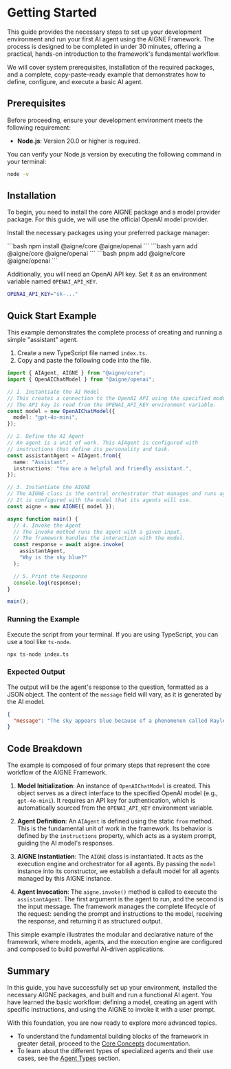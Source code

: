 # Getting Started

This guide provides the necessary steps to set up your development environment and run your first AI agent using the AIGNE Framework. The process is designed to be completed in under 30 minutes, offering a practical, hands-on introduction to the framework's fundamental workflow.

We will cover system prerequisites, installation of the required packages, and a complete, copy-paste-ready example that demonstrates how to define, configure, and execute a basic AI agent.

## Prerequisites

Before proceeding, ensure your development environment meets the following requirement:

*   **Node.js**: Version 20.0 or higher is required.

You can verify your Node.js version by executing the following command in your terminal:

```bash
node -v
```

## Installation

To begin, you need to install the core AIGNE package and a model provider package. For this guide, we will use the official OpenAI model provider.

Install the necessary packages using your preferred package manager:

<x-cards data-columns="3">
  <x-card data-title="npm" data-icon="logos:npm-icon">
    ```bash
    npm install @aigne/core @aigne/openai
    ```
  </x-card>
  <x-card data-title="yarn" data-icon="logos:yarn">
    ```bash
    yarn add @aigne/core @aigne/openai
    ```
  </x-card>
  <x-card data-title="pnpm" data-icon="logos:pnpm">
    ```bash
    pnpm add @aigne/core @aigne/openai
    ```
  </x-card>
</x-cards>

Additionally, you will need an OpenAI API key. Set it as an environment variable named `OPENAI_API_KEY`.

```bash title=".env"
OPENAI_API_KEY="sk-..."
```

## Quick Start Example

This example demonstrates the complete process of creating and running a simple "assistant" agent.

1.  Create a new TypeScript file named `index.ts`.
2.  Copy and paste the following code into the file.

```typescript index.ts icon=logos:typescript-icon
import { AIAgent, AIGNE } from "@aigne/core";
import { OpenAIChatModel } from "@aigne/openai";

// 1. Instantiate the AI Model
// This creates a connection to the OpenAI API using the specified model.
// The API key is read from the OPENAI_API_KEY environment variable.
const model = new OpenAIChatModel({
  model: "gpt-4o-mini",
});

// 2. Define the AI Agent
// An agent is a unit of work. This AIAgent is configured with
// instructions that define its personality and task.
const assistantAgent = AIAgent.from({
  name: "Assistant",
  instructions: "You are a helpful and friendly assistant.",
});

// 3. Instantiate the AIGNE
// The AIGNE class is the central orchestrator that manages and runs agents.
// It is configured with the model that its agents will use.
const aigne = new AIGNE({ model });

async function main() {
  // 4. Invoke the Agent
  // The invoke method runs the agent with a given input.
  // The framework handles the interaction with the model.
  const response = await aigne.invoke(
    assistantAgent,
    "Why is the sky blue?"
  );

  // 5. Print the Response
  console.log(response);
}

main();
```

### Running the Example

Execute the script from your terminal. If you are using TypeScript, you can use a tool like `ts-node`.

```bash
npx ts-node index.ts
```

### Expected Output

The output will be the agent's response to the question, formatted as a JSON object. The content of the `message` field will vary, as it is generated by the AI model.

```json
{
  "message": "The sky appears blue because of a phenomenon called Rayleigh scattering..."
}
```

## Code Breakdown

The example is composed of four primary steps that represent the core workflow of the AIGNE Framework.

1.  **Model Initialization**: An instance of `OpenAIChatModel` is created. This object serves as a direct interface to the specified OpenAI model (e.g., `gpt-4o-mini`). It requires an API key for authentication, which is automatically sourced from the `OPENAI_API_KEY` environment variable.

2.  **Agent Definition**: An `AIAgent` is defined using the static `from` method. This is the fundamental unit of work in the framework. Its behavior is defined by the `instructions` property, which acts as a system prompt, guiding the AI model's responses.

3.  **AIGNE Instantiation**: The `AIGNE` class is instantiated. It acts as the execution engine and orchestrator for all agents. By passing the `model` instance into its constructor, we establish a default model for all agents managed by this AIGNE instance.

4.  **Agent Invocation**: The `aigne.invoke()` method is called to execute the `assistantAgent`. The first argument is the agent to run, and the second is the input message. The framework manages the complete lifecycle of the request: sending the prompt and instructions to the model, receiving the response, and returning it as structured output.

This simple example illustrates the modular and declarative nature of the framework, where models, agents, and the execution engine are configured and composed to build powerful AI-driven applications.

## Summary

In this guide, you have successfully set up your environment, installed the necessary AIGNE packages, and built and run a functional AI agent. You have learned the basic workflow: defining a model, creating an agent with specific instructions, and using the AIGNE to invoke it with a user prompt.

With this foundation, you are now ready to explore more advanced topics.

*   To understand the fundamental building blocks of the framework in greater detail, proceed to the [Core Concepts](./developer-guide-core-concepts.md) documentation.
*   To learn about the different types of specialized agents and their use cases, see the [Agent Types](./developer-guide-agents.md) section.